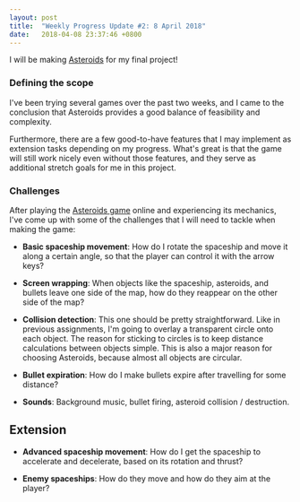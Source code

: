 ```yaml
---
layout: post
title:  "Weekly Progress Update #2: 8 April 2018"
date:   2018-04-08 23:37:46 +0800
---
```

I will be making [Asteroids][asteroids] for my final project!

### Defining the scope

I've been trying several games over the past two weeks, and I came to the conclusion that Asteroids provides a good balance of feasibility and complexity.

Furthermore, there are a few good-to-have features that I may implement as extension tasks depending on my progress. What's great is that the game will still work nicely even without those features, and they serve as additional stretch goals for me in this project.

### Challenges

After playing the [Asteroids game][game] online and experiencing its mechanics, I've come up with some of the challenges that I will need to tackle when making the game:

- **Basic spaceship movement**: How do I rotate the spaceship and move it along a certain angle, so that the player can control it with the arrow keys?

- **Screen wrapping**: When objects like the spaceship, asteroids, and bullets leave one side of the map, how do they reappear on the other side of the map?

- **Collision detection**: This one should be pretty straightforward. Like in previous assignments, I'm going to overlay a transparent circle onto each object. The reason for sticking to circles is to keep distance calculations between objects simple. This is also a major reason for choosing Asteroids, because almost all objects are circular.

- **Bullet expiration**: How do I make bullets expire after travelling for some distance?

- **Sounds**: Background music, bullet firing, asteroid collision / destruction.

## Extension

- **Advanced spaceship movement**: How do I get the spaceship to accelerate and decelerate, based on its rotation and thrust?

- **Enemy spaceships**: How do they move and how do they aim at the player?


[asteroids]: https://en.wikipedia.org/wiki/Asteroids_(video_game)
[game]: http://www.freeasteroids.org/
